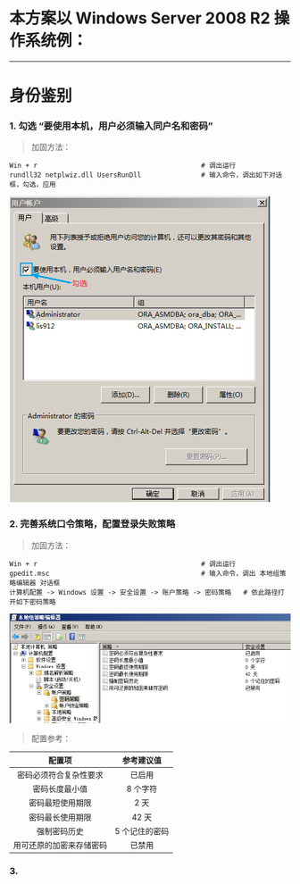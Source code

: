 # 本方案以 Windows Server 2008 R2 操作系统例：

---

# 身份鉴别

### 1. 勾选 “要使用本机，用户必须输入同户名和密码”

> 加固方法：

```
Win + r                                         # 调出运行
rundll32 netplwiz.dll UsersRunDll               # 输入命令，调出如下对话框，勾选，应用
```

![](/assets/勾选“用户名+密码”.png)

### 2. 完善系统口令策略，配置登录失败策略

> 加固方法：

```
Win + r                                         # 调出运行
gpedit.msc                                      # 输入命令，调出 本地组策略编辑器 对话框
计算机配置 -> Windows 设置 -> 安全设置 -> 账户策略 -> 密码策略   # 依此路径打开如下密码策略
```

![](/assets/系统口策略.png)

> 配置参考：

| 配置项 | 参考建议值 |
| :---: | :---: |
| 密码必须符合复杂性要求 | 已启用 |
| 密码长度最小值 | 8 个字符 |
| 密码最短使用期限 | 2 天 |
| 密码最长使用期限 | 42 天 |
| 强制密码历史 | 5 个记住的密码 |
| 用可还原的加密来存储密码 | 已禁用 |



### 3. 



